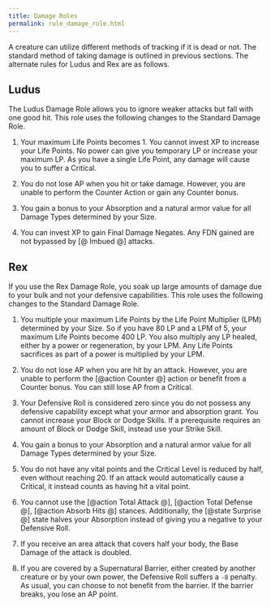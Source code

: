 ```yaml
---
title: Damage Roles
permalink: rule_damage_role.html
---
```


A creature can utilize different methods of tracking if it is dead or not. The standard method of taking damage is outlined in previous sections. The alternate rules for Ludus and Rex are as follows.

## Ludus
The Ludus Damage Role allows you to ignore weaker attacks but fall with one good hit. This role uses the following changes to the Standard Damage Role.

1. Your maximum Life Points becomes 1. You cannot invest XP to increase your Life Points. No power can give you temporary LP or increase your maximum LP. As you have a single Life Point, any damage will cause you to suffer a Critical.

2. You do not lose AP when you hit or take damage. However, you are unable to perform the Counter Action or gain any Counter bonus. 

3. You gain a bonus to your Absorption and a natural armor value for all Damage Types determined by your Size.

4. You can invest XP to gain Final Damage Negates. Any FDN gained are not bypassed by [@ Imbued @] attacks.

## Rex
If you use the Rex Damage Role, you soak up large amounts of damage due to your bulk and not your defensive capabilities. This role uses the following changes to the Standard Damage Role.

1. You multiple your maximum Life Points by the Life Point Multiplier (LPM) determined by your Size. So if you have 80 LP and a LPM of 5, your maximum Life Points become 400 LP. You also multiply any LP healed, either by a power or regeneration, by your LPM. Any Life Points sacrifices as part of a power is multiplied by your LPM.

2. You do not lose AP when you are hit by an attack. However, you are unable to perform the [@action Counter @] action or benefit from a Counter bonus. You can still lose AP from a Critical.

3. Your Defensive Roll is considered zero since you do not possess any defensive capability except what your armor and absorption grant. You cannot increase your Block or Dodge Skills. If a prerequisite requires an amount of Block or Dodge Skill, instead use your Strike Skill.

4. You gain a bonus to your Absorption and a natural armor value for all Damage Types determined by your Size.

5. You do not have any vital points and the Critical Level is reduced by half, even without reaching 20. If an attack would automatically cause a Critical, it instead counts as having hit a vital point.

6. You cannot use the [@action Total Attack @], [@action Total Defense @], [@action Absorb Hits @] stances. Additionally, the [@state Surprise @] state halves your Absorption instead of giving you a negative to your Defensive Roll.

7. If you receive an area attack that covers half your body, the Base Damage of the attack is doubled.

8. If you are covered by a Supernatural Barrier, either created by another creature or by your own power, the Defensive Roll suffers a `-8` penalty. As usual, you can choose to not benefit from the barrier. If the barrier breaks, you lose an AP point.